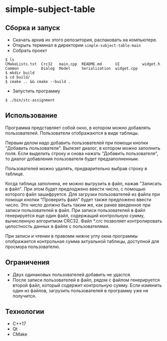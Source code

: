 # simple-subject-table

## Сборка и запуск

- Скачать архив их этого репозитория, распаковать на компьютере.
- Открыть терминал в директории `simple-subject-table-main`
- Собрать проект
```
$ ls
CMakeLists.txt  Crc32   main.cpp  README.md      UI          widget.h
Common          Dialog  Model     Serialization  widget.cpp
$ mkdir build
$ cd build/
$ cmake .. && cmake --build .
```
- Запустить программу
```
$ ./bin/stc-assignment
```

## Использование

Программа представляет собой окно, в котором можно добавлять пользователей. Пользователи отображаются в виде таблицы.

Первым делом надо добавить пользователей при помощи кнопки "Добавить пользователя". Вылезет диалог, в котором можно заполнить поля.
Если выделить строку и снова нажать "Добавить пользователя", то диалог добавления пользователя будет предзаполненным.

Пользователей можно удалять, предварительно выбрав строку в таблице.

Когда таблица заполнена, ее можно выгрузить в файл, нажав "Записать в файл". При этом будет предлоджено ввести число, с помощью которого файл зашифруется.
Для загрузки пользователей из файла при помощи кнопки "Проверить файл" будет также предложено ввести число. Это число должно быть таким же, как ранее введенное при записи пользователей в файл.
При записи пользователей в файл генерируется еще один файл, содержащий контрольную сумму, вычисленную алгоритмом CRC32. Файл *.crc позволяет контролировать целостность данных в файле с пользователями.

При записи и чтении в правомм нижне углу окна программы отображается контрольная сумма актуальной таблицы, доступной для просмора пользователю.

## Ограничения

- Двух одинаковых пользователей добавить не удастся.
- После записи пользователей в файл, рядом с файлом генерируется второй файл, который содержит контрольную сумму. Если изменить один из файлов, загрузить пользователей в программу уже не получится.

## Технологии

- С++17
- Qt
- CMake
